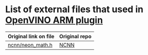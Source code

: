 # List of external files that used in [OpenVINO ARM plugin](https://github.com/openvinotoolkit/openvino_contrib/tree/master/modules/arm_plugin)

| **Original link on file**                                                                    | **Original repo** |
|----------------------------------------------------------------------------------------------|-------------------|
| [ncnn/neon_math.h](https://github.com/Tencent/ncnn/blob/98e35ded36fc6ada6738d442d0811a3ac6fb46c2/src/layer/arm/neon_mathfun.h) | [NCNN](https://github.com/Tencent/ncnn) |
